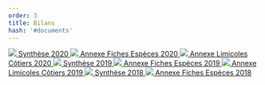 ```yaml
---
order: 3
title: Bilans
hash: '#documents'
---
```


<div class="ProtocolsDocumentsGrid">
  <a href="/get-involved/Synthese-Wetlands-2020-WEB.pdf" target="_blank" class="ProtocolsDocumentsCard">
    <img class="ProtocolsDocumentsPicture" src="/get-involved/Synthese-Wetlands-2020-WEB.png" />
    <span class="green01 fw-600">Synthèse 2020</span>
  </a>
  <a href="/get-involved/Annexe-Fiches-Especes-2020-WEB.pdf" target="_blank" class="ProtocolsDocumentsCard">
    <img class="ProtocolsDocumentsPicture" src="/get-involved/Annexe-Fiches-Especes-2020-WEB.png" />
    <span class="green01 fw-600">Annexe Fiches Espèces 2020</span>
  </a>
  <a href="/get-involved/Annexe-Limicoles-Cotiers-2020-WEB.pdf" target="_blank" class="ProtocolsDocumentsCard">
    <img class="ProtocolsDocumentsPicture" src="/get-involved/Annexe-Limicoles-Cotiers-2020-WEB.png" />
    <span class="green01 fw-600">Annexe Limicoles Côtiers 2020</span>
  </a>
  <a href="/get-involved/Synthese-Wetlands-2019-WEB.pdf" target="_blank" class="ProtocolsDocumentsCard">
    <img class="ProtocolsDocumentsPicture" src="/get-involved/Synthese-Wetlands-2019-WEB.png" />
    <span class="green01 fw-600">Synthèse 2019</span>
  </a>
  <a href="/get-involved/Annexe-Fiches-Especes-2019-WEB.pdf" target="_blank" class="ProtocolsDocumentsCard">
    <img class="ProtocolsDocumentsPicture" src="/get-involved/Annexe-Fiches-Especes-2019-WEB.png" />
    <span class="green01 fw-600">Annexe Fiches Espèces 2019</span>
  </a>
  <a href="/get-involved/Annexe-Limicoles-Cotiers-2019.pdf" target="_blank" class="ProtocolsDocumentsCard">
    <img class="ProtocolsDocumentsPicture" src="/get-involved/Annexe-Limicoles-Cotiers-2019.png" />
    <span class="green01 fw-600">Annexe Limicoles Côtiers 2019</span>
  </a>
  <a href="/get-involved/Synthese-Wetlands-2018-WEB.pdf" target="_blank" class="ProtocolsDocumentsCard">
    <img class="ProtocolsDocumentsPicture" src="/get-involved/Synthese-Wetlands-2018-WEB.png" />
    <span class="green01 fw-600">Synthèse 2018</span>
  </a>
  <a href="/get-involved/Annexe-Fiches-Especes-2018.pdf" target="_blank" class="ProtocolsDocumentsCard">
    <img class="ProtocolsDocumentsPicture" src="/get-involved/Annexe-Fiches-Especes-2018.png" />
    <span class="green01 fw-600">Annexe Fiches Espèces 2018</span>
  </a>
</div>
